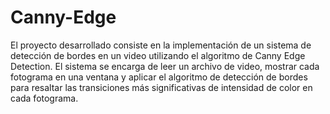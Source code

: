 # Canny-Edge
 El proyecto desarrollado consiste en la implementación de un sistema de detección de
 bordes en un video utilizando el algoritmo de Canny Edge Detection. El sistema se encarga
 de leer un archivo de video, mostrar cada fotograma en una ventana y aplicar el algoritmo
 de detección de bordes para resaltar las transiciones más significativas de intensidad de
 color en cada fotograma.

